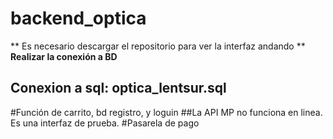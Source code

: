 # backend_optica
** Es necesario descargar el repositorio para ver la interfaz andando **
**Realizar la conexión a BD**
## Conexion a sql: optica_lentsur.sql
#Función de carrito, bd registro, y loguin
##La API MP no funciona en linea. Es una interfaz de prueba.
#Pasarela de pago
